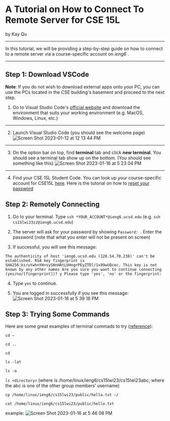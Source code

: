 # A Tutorial on How to Connect To Remote Server for CSE 15L
by Kay Qu

***

In this tutorial, we will be providing a step-by-step guide on how to connect to a remote server via a course-specific account on *ieng6* .

***

## Step 1: Download VSCode

**Note**: If you do not wish to download external apps onto your PC, you can use the PCs located in the CSE building's basement and proceed to the next step.

1. Go to Visual Studio Code's [official website](https://code.visualstudio.com/) and download the environment that suits your working environment (e.g. MacOS, Windows, Linux, etc.)

***

2. Launch Visual Studio Code (you should see the welcome page)
![Screen Shot 2023-01-12 at 12 13 44 PM](https://user-images.githubusercontent.com/104349171/212789306-17c732ca-9b96-4de9-8f20-c8f6bff0a370.jpg)

***


3. On the option bar on top, find **terminal** tab and click **new terminal**. You should see a terminal tab show up on the bottom. (You should see something like this)
![Screen Shot 2023-01-16 at 5 23 04 PM](https://user-images.githubusercontent.com/104349171/212789444-f204602a-e8c0-463b-8c38-d7a5614aaa6f.jpg)

***

4. Find your CSE 15L Student Code. You can look up your course-specific account for CSE15L [here](https://sdacs.ucsd.edu/~icc/index.php). Here is the tutorial on how to [reset your password](https://docs.google.com/document/d/1hs7CyQeh-MdUfM9uv99i8tqfneos6Y8bDU0uhn1wqho/edit) 

## Step 2: Remotely Connecting
  
1. Go to your terminal. Type `ssh *YOUR_ACCOUNT*@ieng6.ucsd.edu` (e.g. `ssh cs15lwi23zz@ieng6.ucsd.edu`)

2. The server will ask for your password by showing `Password: `. Enter the password (note that what you enter will not be present on screen) 

3. If successful, you will see this message: 


  `The authenticity of host 'ieng6.ucsd.edu (128.54.70.238)' can't be established.
  RSA key fingerprint is SHA256:ksruYwhnYH+sySHnHAtLUHngrPEyZTDl/1x99wUQcec.
  This key is not known by any other names
  Are you sure you want to continue connecting (yes/no/[fingerprint])? y
  Please type 'yes', 'no' or the fingerprint: `

4. Type `yes` to continue. 

5. You are logged in successfully if you see this message:
![Screen Shot 2023-01-16 at 5 39 18 PM](https://user-images.githubusercontent.com/104349171/212791083-e3b3bfb9-1bf5-47ab-bd13-9affae4c114d.jpg)


## Step 3: Trying Some Commands

Here are some great examples of terminal commads to try ([reference](https://ucsd-cse15l-w23.github.io/week/week1/#part-5--run-some-commands)):


`cd ~`

`cd ..`

`cd`

`ls -lat`

`ls -a`

`ls <directory>` (where <directory> is /home/linux/ieng6/cs15lwi23/cs15lwi23abc, where the abc is one of the other group members’ username)
  
`cp /home/linux/ieng6/cs15lwi23/public/hello.txt ~/`
  
`cat /home/linux/ieng6/cs15lwi23/public/hello.txt`
  
  example:
  ![Screen Shot 2023-01-16 at 5 46 08 PM](https://user-images.githubusercontent.com/104349171/212791788-aabe9cc5-61ee-4af5-a209-d4f80a910e0f.jpg)

  
